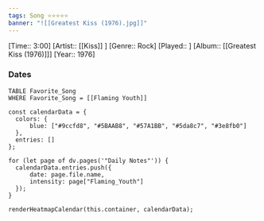 ```yaml
---
tags: Song ⭐⭐⭐⭐⭐ 
banner: "![[Greatest Kiss (1976).jpg]]"
---
```

[Time:: 3:00]
[Artist:: [[Kiss]] ]
[Genre:: Rock]
[Played:: ]
[Album:: [[Greatest Kiss (1976)]]]
[Year:: 1976]
### Dates
````dataview
TABLE Favorite_Song
WHERE Favorite_Song = [[Flaming Youth]]
````
  ```dataviewjs
const calendarData = { 
	colors: { 
		blue: ["#9ccfd8", "#5BAAB8", "#57A1BB", "#5da8c7", "#3e8fb0"] 
	}, 
	entries: [] 
}; 

for (let page of dv.pages('"Daily Notes"')) { 
	calendarData.entries.push({ 
		date: page.file.name, 
		intensity: page["Flaming_Youth"]
	}); 
} 

renderHeatmapCalendar(this.container, calendarData);
```
